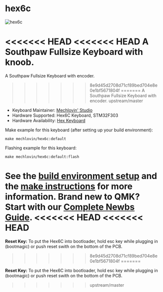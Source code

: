 # hex6c

![hex6c](https://i.imgur.com/uYxCTiTl.jpeg)

<<<<<<< HEAD
<<<<<<< HEAD
A Southpaw Fullsize Keyboard with knoob.
=======
A Southpaw Fullsize Keyboard with encoder.
>>>>>>> 8e9d45d2708d71cf89bed704e8e0e1bf5671804f
=======
A Southpaw Fullsize Keyboard with encoder.
>>>>>>> upstream/master

* Keyboard Maintainer: [Mechlovin' Studio](https://github.com/mechlovin)
* Hardware Supported: Hex6C Keyboard, STM32F303
* Hardware Availability: [Hex Keyboard](https://hexkeyboards.com/)

Make example for this keyboard (after setting up your build environment):

    make mechlovin/hex6c:default

Flashing example for this keyboard:

    make mechlovin/hex6c:default:flash

See the [build environment setup](https://docs.qmk.fm/#/getting_started_build_tools) and the [make instructions](https://docs.qmk.fm/#/getting_started_make_guide) for more information. Brand new to QMK? Start with our [Complete Newbs Guide](https://docs.qmk.fm/#/newbs).
<<<<<<< HEAD
<<<<<<< HEAD
=======

**Reset Key:** To put the Hex6C into bootloader, hold esc key while plugging in (bootmagic) or push reset swith on the bottom of the PCB. 
>>>>>>> 8e9d45d2708d71cf89bed704e8e0e1bf5671804f
=======

**Reset Key:** To put the Hex6C into bootloader, hold esc key while plugging in (bootmagic) or push reset swith on the bottom of the PCB. 
>>>>>>> upstream/master
